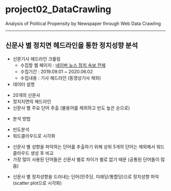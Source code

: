# project02_DataCrawling
Analysis of Political Propensity by Newspaper through Web Data Crawling

---

## 신문사 별 정치면 헤드라인을 통한 정치성향 분석
- 신문기사 헤드라인 크롤링
  * 수집할 웹 페이지 : [네이버 뉴스 정치 속보 전체](https://news.naver.com/main/list.nhn?mode=LSD&mid=sec&sid1=100)
  * 수집기간 : 2019.09.01 ~ 2020.06.02
  * 수집내용 : 기사 헤드라인 (동영상기사 제외)
- 데이터 설명
 * 20개의 신문사
 * 정치지면의 헤드라인
 * 신문사 별 주요 단어 추출 (불용어를 제외하고 빈도 높은 순으로)
- 분석 방법
 * 빈도분석
 * 워드클라우드로 시각화
  + 신문사 별 성향을 파악하는 단어를 추출하기 위해 상위 5개의 단어는 제외해서 워드클라우드 생성 후 비교
  + 가장 많이 사용된 단어들은 신문사 별로 차이가 별로 없기 때문 (공통된 단어들이 많음)
 * 신문사 별 정치성향을 드러내는 단어(민주당, 미래당/통합당)으로 정치성향 파악 (scatter plot으로 시각화)
 
 
